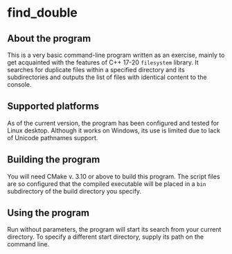 # find_double
## About the program
This is a very basic command-line program written as an exercise, mainly to get acquainted with the features of C++ 17-20 `filesystem` library. It searches for duplicate files within a specified directory and its subdirectories and outputs the list of files with identical content to the console.
## Supported platforms
As of the current version, the program has been configured and tested for Linux desktop. Although it works on Windows, its use is limited due to lack of Unicode pathnames support.
## Building the program
You will need CMake v. 3.10 or above to build this program. The script files are so configured that the compiled executable will be placed in a `bin` subdirectory of the build directory you specify.
## Using the program
Run without parameters, the program will start its search from your current directory. To specify a different start directory, supply its path on the command line.